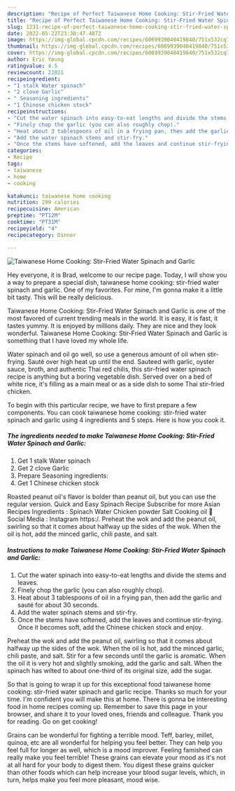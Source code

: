 ```yaml
---
description: "Recipe of Perfect Taiwanese Home Cooking: Stir-Fried Water Spinach and Garlic"
title: "Recipe of Perfect Taiwanese Home Cooking: Stir-Fried Water Spinach and Garlic"
slug: 1231-recipe-of-perfect-taiwanese-home-cooking-stir-fried-water-spinach-and-garlic
date: 2022-05-22T23:38:47.487Z
image: https://img-global.cpcdn.com/recipes/6069939040419840/751x532cq70/taiwanese-home-cooking-stir-fried-water-spinach-and-garlic-recipe-main-photo.jpg
thumbnail: https://img-global.cpcdn.com/recipes/6069939040419840/751x532cq70/taiwanese-home-cooking-stir-fried-water-spinach-and-garlic-recipe-main-photo.jpg
cover: https://img-global.cpcdn.com/recipes/6069939040419840/751x532cq70/taiwanese-home-cooking-stir-fried-water-spinach-and-garlic-recipe-main-photo.jpg
author: Eric Young
ratingvalue: 4.5
reviewcount: 21021
recipeingredient:
- "1 stalk Water spinach"
- "2 clove Garlic"
- " Seasoning ingredients"
- "1 Chinese chicken stock"
recipeinstructions:
- "Cut the water spinach into easy-to-eat lengths and divide the stems and leaves."
- "Finely chop the garlic (you can also roughly chop)."
- "Heat about 3 tablespoons of oil in a frying pan, then add the garlic and sauté for about 30 seconds."
- "Add the water spinach stems and stir-fry."
- "Once the stems have softened, add the leaves and continue stir-frying. Once it becomes soft, add the Chinese chicken stock and enjoy."
categories:
- Recipe
tags:
- taiwanese
- home
- cooking

katakunci: taiwanese home cooking 
nutrition: 299 calories
recipecuisine: American
preptime: "PT12M"
cooktime: "PT31M"
recipeyield: "4"
recipecategory: Dinner

---
```



![Taiwanese Home Cooking: Stir-Fried Water Spinach and Garlic](https://img-global.cpcdn.com/recipes/6069939040419840/751x532cq70/taiwanese-home-cooking-stir-fried-water-spinach-and-garlic-recipe-main-photo.jpg)

Hey everyone, it is Brad, welcome to our recipe page. Today, I will show you a way to prepare a special dish, taiwanese home cooking: stir-fried water spinach and garlic. One of my favorites. For mine, I'm gonna make it a little bit tasty. This will be really delicious.

Taiwanese Home Cooking: Stir-Fried Water Spinach and Garlic is one of the most favored of current trending meals in the world. It is easy, it is fast, it tastes yummy. It is enjoyed by millions daily. They are nice and they look wonderful. Taiwanese Home Cooking: Stir-Fried Water Spinach and Garlic is something that I have loved my whole life.

Water spinach and oil go well, so use a generous amount of oil when stir-frying. Sauté over high heat up until the end. Sauteed with garlic, oyster sauce, broth, and authentic Thai red chilis, this stir-fried water spinach recipe is anything but a boring vegetable dish. Served over on a bed of white rice, it&#39;s filling as a main meal or as a side dish to some Thai stir-fried chicken.


To begin with this particular recipe, we have to first prepare a few components. You can cook taiwanese home cooking: stir-fried water spinach and garlic using 4 ingredients and 5 steps. Here is how you cook it.

<!--inarticleads1-->

##### The ingredients needed to make Taiwanese Home Cooking: Stir-Fried Water Spinach and Garlic:

1. Get 1 stalk Water spinach
1. Get 2 clove Garlic
1. Prepare  Seasoning ingredients:
1. Get 1 Chinese chicken stock


Roasted peanut oil&#39;s flavor is bolder than peanut oil, but you can use the regular version. Quick and Easy Spinach Recipe Subscribe for more Asian Recipes Ingredients : Spinach Water Chicken powder Salt Cooking oil 📲 Social Media : Instagram https:/. Preheat the wok and add the peanut oil, swirling so that it comes about halfway up the sides of the wok. When the oil is hot, add the minced garlic, chili paste, and salt. 

<!--inarticleads2-->

##### Instructions to make Taiwanese Home Cooking: Stir-Fried Water Spinach and Garlic:

1. Cut the water spinach into easy-to-eat lengths and divide the stems and leaves.
1. Finely chop the garlic (you can also roughly chop).
1. Heat about 3 tablespoons of oil in a frying pan, then add the garlic and sauté for about 30 seconds.
1. Add the water spinach stems and stir-fry.
1. Once the stems have softened, add the leaves and continue stir-frying. Once it becomes soft, add the Chinese chicken stock and enjoy.


Preheat the wok and add the peanut oil, swirling so that it comes about halfway up the sides of the wok. When the oil is hot, add the minced garlic, chili paste, and salt. Stir for a few seconds until the garlic is aromatic. When the oil it is very hot and slightly smoking, add the garlic and salt. When the spinach has wilted to about one-third of its original size, add the sugar. 

So that is going to wrap it up for this exceptional food taiwanese home cooking: stir-fried water spinach and garlic recipe. Thanks so much for your time. I'm confident you will make this at home. There is gonna be interesting food in home recipes coming up. Remember to save this page in your browser, and share it to your loved ones, friends and colleague. Thank you for reading. Go on get cooking!

Grains can be wonderful for fighting a terrible mood. Teff, barley, millet, quinoa, etc are all wonderful for helping you feel better. They can help you feel full for longer as well, which is a mood improver. Feeling famished can really make you feel terrible! These grains can elevate your mood as it's not at all hard for your body to digest them. You digest these grains quicker than other foods which can help increase your blood sugar levels, which, in turn, helps make you feel more pleasant, mood wise.
